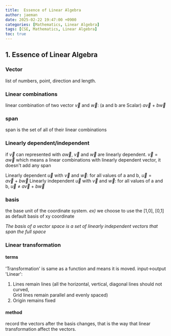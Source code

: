 ```yaml
---
title:  Essence of Linear Algebra
author: jaeman
date: 2025-02-22 19:47:00 +0900
categories: [Mathematics, Linear Algebra]
tags: [CSE, Mathematics, Linear Algebra]
toc: true
---
```


## 1. Essence of Linear Algebra
### Vector
list of numbers, point, direction and length.
### Linear combinations
linear combination of two vector $\vec v$ and $\vec w$: (a and b are Scalar) $a\vec v\ +\ b\vec w$
### span
span is the set of all of their linear combinations
### Linearly dependent/independent
if ${\vec v}$ can represented with ${a\vec w}$, ${\vec v}$ and ${\vec w}$ are linearly dependent. ${\vec v}=a\vec w$
which means a linear combinations with linearly dependent vector, it doesn't add any span

Linearly dependent $\vec u$ with $\vec v$ and $\vec w$:
for all values of a and b, $\vec u=a\vec v\ +\ b\vec w$
Linearly independent $\vec u$ with $\vec v$ and $\vec w$:
for all values of a and b, ${\vec u\ \not=\ a\vec v\ +\ b\vec w}$
### basis
the base unit of the coordinate system.
*ex)* we choose to use the \[1,0], \[0,1] as default basis of xy coordinate

*The basis of a vector space is a set of linearly independent vectors that span the full space*
### Linear transformation
#### terms
'Transformation' is same as a function and means it is moved. input->output
'Linear':
1. Lines remain lines
	(all the horizontal, vertical, diagonal lines should not curved, \
	Grid lines remain parallel and evenly spaced)
2. Origin remains fixed
#### method
record the vectors after the basis changes, that is the way that linear transformation affect the vectors.
